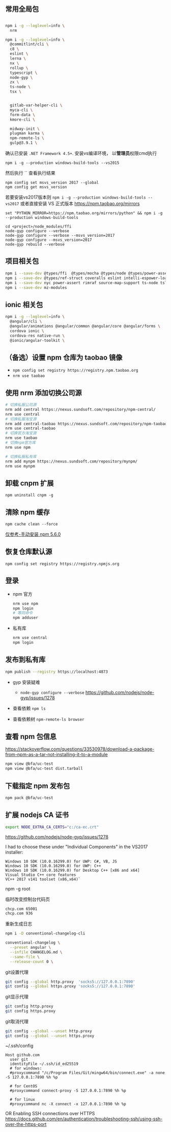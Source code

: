 

## 常用全局包
```sh

npm i -g --loglevel=info \
  nrm

npm i -g --loglevel=info \
  @commitlint/cli \
  c8 \
  eslint \
  lerna \
  nx \
  rollup \
  typescript \
  node-gyp \
  zx \
  ts-node \
  tsx \


  gitlab-var-helper-cli \
  myca-cli \
  form-data \
  kmore-cli \

  midway-init \
  plugman karma \
  npm-remote-ls \
  gulp@3.9.1 \

```

确认已安装 `.NET Framework 4.5+`. 安装vs编译环境，
以**管理员**权限cmd执行
```
npm i -g --production windows-build-tools --vs2015
```
然后执行 ``
查看执行结果
```
npm config set msvs_version 2017 --global
npm config get msvs_version
```

若要安装vs2017版本则 `npm i -g --production windows-build-tools --vs2017`
或者直接安装 VS 正式版本
https://npm.taobao.org/mirrors
```
set "PYTHON_MIRROR=https://npm.taobao.org/mirrors/python" && npm i -g --production windows-build-tools
```

```
cd <project>/node_modules/ffi
node-gyp configure --verbose
node-gyp configure --verbose --msvs_version=2017
node-gyp configure --msvs_version=2017
node-gyp rebuild --verbose
```



## 项目相关包
```sh
npm i --save-dev @types/ffi  @types/mocha @types/node @types/power-assert @types/ref
npm i --save-dev @types/ref-struct coveralls eslint intelli-espower-loader istanbul mocha mocha-lcov-reporter
npm i --save-dev nyc power-assert rimraf source-map-support ts-node tslint
npm i --save-dev mz-modules
```

## ionic 相关包
```sh
npm i -g --loglevel=info \
  @angular/cli \
  @angular/animations @angular/common @angular/core @angular/forms \
  cordova ionic \
  cordova-res native-run \
  @ionic/angular-toolkit \
```


## （备选）设置 npm 仓库为 taobao 镜像
- `npm config set registry https://registry.npm.taobao.org`
- `nrm use taobao`


## 使用 nrm 添加切换公司源
```sh
# 切换私服公司源
nrm add central https://nexus.sundsoft.com/repository/npm-central/
nrm use central
# 切换私服淘宝源
nrm add central-taobao https://nexus.sundsoft.com/repository/npm-taobao/
nrm use central-taobao
# 切换官方淘宝源
nrm use taobao
# 切换npm官方库
nrm use npm

# 切换私服私有库
nrm add mynpm https://nexus.sundsoft.com/repository/mynpm/
nrm use mynpm
```

## 卸载 cnpm 扩展
`npm uninstall cnpm -g`

## 清除 npm 缓存
`npm cache clean --force`

[仅参考-手动安装 npm 5.6.0](https://github.com/coreybutler/nvm-windows/issues/300)

## 恢复仓库默认源
`npm config set registry https://registry.npmjs.org`

## 登录

- npm 官方
  ```sh
  nrm use npm
  npm login
  # 等同命令 
  npm adduser
  ```
- 私有库
  ```sh
  nrm use central
  npm login
  ```

## 发布到私有库
  ```sh
  npm publish --registry https://localhost:4873
  ```

- gyp 安装疑难
    - `node-gyp configure --verbose`  https://github.com/nodejs/node-gyp/issues/1278

- 查看依赖 `npm ls`

- 查看依赖树 `npm-remote-ls browser`


## 查看 npm 包信息
https://stackoverflow.com/questions/33530978/download-a-package-from-npm-as-a-tar-not-installing-it-to-a-module
```sh
npm view @bfa/uc-test
npm view @bfa/uc-test dist.tarball
```

## 下载指定 npm 发布包
```sh
npm pack @bfa/uc-test
```

## 扩展 nodejs CA 证书
```sh
export NODE_EXTRA_CA_CERTS="c:/ca-ec.crt"
```


https://github.com/nodejs/node-gyp/issues/1278
>>>
I had to choose these under "Individual Components" in the VS2017 installer:

    Windows 10 SDK (10.0.16299.0) for UWP: C#, VB, JS
    Windows 10 SDK (10.0.16299.0) for UWP: C++
    Windows 10 SDK (10.0.16299.0) for Desktop C++ [x86 and x64]
    Visual Studio C++ core features
    VC++ 2017 v141 toolset (x86,x64)`
>>>


npm -g root

临时改变控制台代码页
```sh
chcp.com 65001
chcp.com 936
```


重新生成日志
```sh
npm i -D conventional-changelog-cli

conventional-changelog \
  --preset angular \
  --infile CHANGELOG.md \
  --same-file \
  --release-count 0 \

```


git设置代理
```sh
git config --global http.proxy  'socks5://127.0.0.1:7890'
git config --global https.proxy 'socks5://127.0.0.1:7890'
```

git显示代理
```sh
git config http.proxy
git config https.proxy
```

git取消代理
```sh
git config --global --unset http.proxy
git config --global --unset https.proxy
```

~/.ssh/config
```
Host github.com
  user git
  identityFile ~/.ssh/id_ed25519
  # for windows:
  #proxycommand "/c/Program Files/Git/mingw64/bin/connect.exe" -a none -S 127.0.0.1:7890 %h %p

  # for CentOS
  #proxycommand connect-proxy -S 127.0.0.1:7890 %h %p

  # for linux
  #proxycommand nc -X connect -x 127.0.0.1:7890 %h %p
```


OR Enabling SSH connections over HTTPS
https://docs.github.com/en/authentication/troubleshooting-ssh/using-ssh-over-the-https-port
